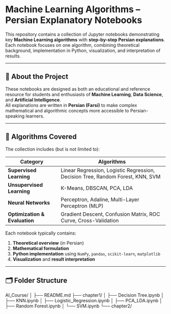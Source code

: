 # Machine Learning Algorithms – Persian Explanatory Notebooks

This repository contains a collection of Jupyter notebooks demonstrating key **Machine Learning algorithms** with **step-by-step Persian explanations**.  
Each notebook focuses on one algorithm, combining theoretical background, implementation in Python, visualization, and interpretation of results.

---

## 📘 About the Project

These notebooks are designed as both an educational and reference resource for students and enthusiasts of **Machine Learning**, **Data Science**, and **Artificial Intelligence**.  
All explanations are written in **Persian (Farsi)** to make complex mathematical and algorithmic concepts more accessible to Persian-speaking learners.

---

## 🧠 Algorithms Covered

The collection includes (but is not limited to):

| Category | Algorithms |
|-----------|-------------|
| **Supervised Learning** | Linear Regression, Logistic Regression, Decision Tree, Random Forest, KNN, SVM |
| **Unsupervised Learning** | K-Means, DBSCAN, PCA, LDA |
| **Neural Networks** | Perceptron, Adaline, Multi-Layer Perceptron (MLP) |
| **Optimization & Evaluation** | Gradient Descent, Confusion Matrix, ROC Curve, Cross-Validation |

Each notebook typically contains:
1. **Theoretical overview** (in Persian)
2. **Mathematical formulation**
3. **Python implementation** using `NumPy`, `pandas`, `scikit-learn`, `matplotlib`
4. **Visualization** and **result interpretation**

---

## 🗂 Folder Structure
AI_Course/
│
├── README.md
├── chapter1/
│   ├── Decision Tree.ipynb
│   ├── KNN.ipynb
│   ├── Logistic_Regression.ipynb
│   ├── PCA_LDA.ipynb
│   ├── Random Forest.ipynb
│   └── SVM.ipynb
└── chapter2/

